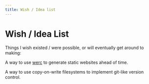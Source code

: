 ```yaml
---
title: Wish / Idea list
---
```


# Wish / Idea List

Things I wish existed / were possible, or will eventually get around to making:

A way to use [werc](http://werc.cat-v.org/) to generate static websites ahead of time.

A way to use copy-on-write filesystems to implement git-like version control.